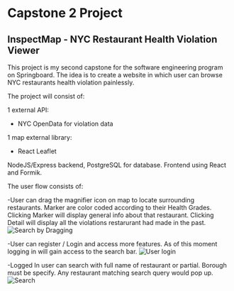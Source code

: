 # Capstone 2 Project
## InspectMap - NYC Restaurant Health Violation Viewer


This project is my second capstone for the software engineering program on Springboard. The idea is to create a website in which user can browse NYC restaurants health violation painlessly.


The project will consist of:

1 external API:
  - NYC OpenData for violation data

1 map external library:
  - React Leaflet

NodeJS/Express backend, PostgreSQL for database.
Frontend using React and Formik.



The user flow consists of:

-User can drag the magnifier icon on map to locate surrounding restaurants. 
Marker are color coded according to their Health Grades.
Clicking Marker will display general info about that restaurant.
Clicking Detail will display all the violations restarurant had made in the past.
![Search by Dragging](https://media.giphy.com/media/LGO7RtPTgNuZUf5apQ/giphy.gif)

-User can register / Login and access more features.
As of this moment logging in will gain access to the search bar.
![User login](https://media.giphy.com/media/HMNedp1SMbtTOv724R/giphy.gif)

-Logged In user can search with full name of restaurant or partial. Borough must be specify.
Any restaurant matching search query would pop up.
![Search](https://media.giphy.com/media/fEe3mh691phBIKQWzm/giphy.gif)




